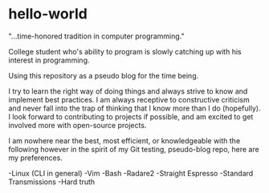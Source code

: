 # hello-world
"...time-honored tradition in computer programming."

College student who's ability to program is slowly catching up with his interest in programming.

Using this repository as a pseudo blog for the time being.

I try to learn the right way of doing things and always strive to know and implement best practices.
I am always receptive to constructive criticism and never fall into the trap of thinking that I know more than I do
(hopefully). I look forward to contributing to projects if possible, and am excited to get involved more with
open-source projects.

I am nowhere near the best, most efficient, or knowledgeable with the following however in the spirit of my Git
testing, pseudo-blog repo, here are my preferences.

-Linux (CLI in general)
-Vim
-Bash
-Radare2
-Straight Espresso
-Standard Transmissions
-Hard truth
